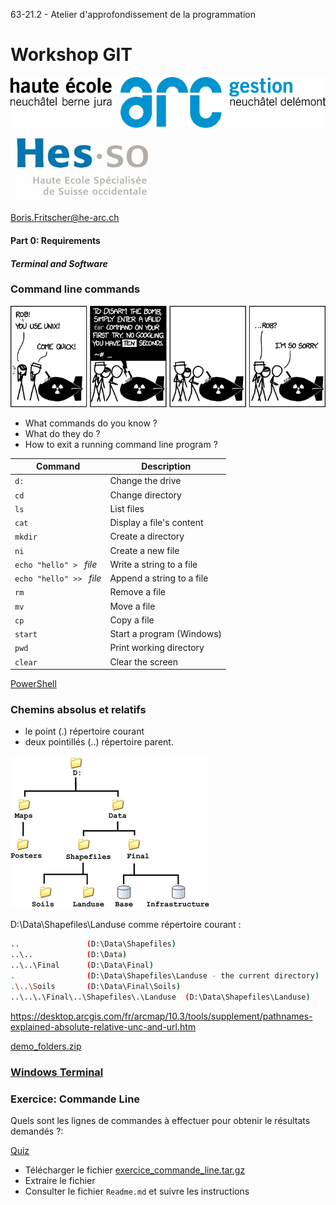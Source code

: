 <style>
    li {
        transition: all 0.5s;
    }
    li:hover {
        font-size: 120% !important;
        margin: 0.5em 0 !important;
        cursor: pointer !important;
    }
</style>
63-21.2 - Atelier d'approfondissement de la programmation
<!-- .element style="font-size:0.7em;margin:4em 0;" -->

# Workshop GIT

![](images/common/logo_heg.png)
<!-- .element style="position:absolute; top:0; left:0;width:40%;" class="nopdf" -->

![](images/common/logo_hes-so.jpg)
<!-- .element style="position:absolute; top:0; right:0;width:10%;" class="nopdf" -->

[Boris.Fritscher@he-arc.ch](mailto:Boris.Fritscher@he-arc.ch)
<!-- .element style="position:absolute; bottom:20px; left:0;" class="nopdf" -->

#### Part 0: Requirements

#### *Terminal and Software*




### Command line commands

![](images/xkcd-tar.png)

<!-- .element: class="center" -->

- What commands do you know ?
- What do they do ?
- How to exit a running command line program ?



Command | Description
--- | ---
`d:` | Change the drive
`cd` | Change directory
`ls` | List files
`cat` | Display a file's content
`mkdir` | Create a directory
`ni` | Create a new file
`echo "hello" > ` *file* | Write a string to a file
`echo "hello" >> ` *file* | Append a string to a file
`rm` | Remove a file
`mv` | Move a file
`cp` | Copy a file
`start` | Start a program (Windows)
`pwd` | Print working directory
`clear` | Clear the screen

[PowerShell](https://apps.microsoft.com/store/detail/powershell/9MZ1SNWT0N5D?hl=fr-ch&gl=CH)

<!-- .element: class="smallerr" -->




### Chemins absolus et relatifs
- le point (.)  répertoire courant
- deux pointillés (..)  répertoire parent.

![](images/arcgis-folders.gif)<!-- .element: class="w-25 float-left" -->


 D:\Data\Shapefiles\Landuse comme répertoire courant :
 <!-- .element: class="small" -->

```sh
..               (D:\Data\Shapefiles)
..\..            (D:\Data)
..\..\Final      (D:\Data\Final)
.                (D:\Data\Shapefiles\Landuse - the current directory)
.\..\Soils       (D:\Data\Final\Soils)
..\..\.\Final\..\Shapefiles\.\Landuse  (D:\Data\Shapefiles\Landuse)
```
<!-- .element: class="w-70 float-right" -->

https://desktop.arcgis.com/fr/arcmap/10.3/tools/supplement/pathnames-explained-absolute-relative-unc-and-url.htm

<!-- .element: class="credits" -->

[demo_folders.zip](https://fritscher.ch/git/demo_folders.zip)

<!-- .element: class="credits" -->




<!-- .slide: data-background-video="images/windows-terminal.mp4" data-background-video-muted data-background-video-loop -->
### [Windows Terminal](https://www.microsoft.com/fr-ch/p/windows-terminal/9n0dx20hk701?rtc=1&activetab=pivot:overviewtab)




### Exercice: Commande Line

Quels sont les lignes de commandes à effectuer pour obtenir le résultats demandés ?:

[Quiz](https://forms.office.com/Pages/ResponsePage.aspx?id=fX07WxnhBU2QIvd18uSOlnwGT4lx77ZFo6AQM_5Ntr9UMUpPSUdUUk0zRkJCRTlWSlBJMTVNTDBCWi4u)

- Télécharger le fichier [exercice_commande_line.tar.gz](https://fritscher.ch/git/exercice_commande_line.tar.gz)
- Extraire le fichier
- Consulter le fichier `Readme.md` et suivre les instructions


